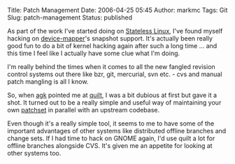 Title: Patch Management
Date: 2006-04-25 05:45
Author: markmc
Tags: Git
Slug: patch-management
Status: published

As part of the work I've started doing on [Stateless
Linux](http://fedoraproject.org/wiki/StatelessLinux), I've found myself
hacking on [device-mapper](http://sources.redhat.com/dm/)'s snapshot
support. It's actually been really good fun to do a bit of kernel
hacking again after such a long time ... and this time I feel like I
actually have some clue what I'm doing.

I'm really behind the times when it comes to all the new fangled
revision control systems out there like bzr, git, mercurial, svn etc. -
cvs and manual patch mangling is all I know.

So, when [agk](http://www.kernel.org/pub/linux/kernel/people/agk)
pointed me at [quilt](http://savannah.nongnu.org/projects/quilt/), I was
a bit dubious at first but gave it a shot. It turned out to be a really
simple and useful way of maintaining your own
[patchset](http://www.gnome.org/~markmc/code/dm-patches/) in parallel
with an upstream codebase.

Even though it's a really simple tool, it seems to me to have some of
the important advantages of other systems like distributed offline
branches and change sets. If I had time to hack on GNOME again, I'd use
quilt a lot for offline branches alongside CVS. It's given me an
appetite for looking at other systems too.
